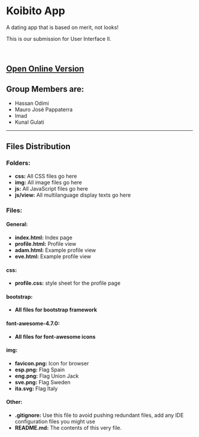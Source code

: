<h1>Koibito App</h1>

A dating app that is based on merit, not looks!

<p>This is our submission for User Interface II.</p> <br>

<h2><a href="http://206.189.27.240/">Open Online Version</a></h2>

<h2>Group Members are:</h2>
<ul>
    <li>Hassan Odimi</li>
    <li>Mauro José Pappaterra</li>
    <li>Imad</li>
    <li>Kunal Gulati</li>
</ul>

<hr>

<h2>Files Distribution</h2>

<h3>Folders:</h3>
<ul>
    <li><b>css:</b> All CSS files go here</li>
    <li><b>img:</b> All image files go here</li>
    <li><b>js:</b> All JavaScript files go here</li>
    <li><b>js/view:</b> All multilanguage display texts go here</li>
</ul>

<h3>Files:</h3>

<h4>General:</h4>
<ul>
    <li><b>index.html:</b> Index page</li>
    <li><b>profile.html:</b> Profile view</li>
    <li><b>adam.html:</b> Example profile view</li>
    <li><b>eve.html:</b> Example profile view</li>
</ul>

<h4>css:</h4>
<ul>
    <li><b>profile.css:</b> style sheet for the profile page</li>
</ul>


<h4>bootstrap:</h4>
<ul>
    <li><b>All files for bootstrap framework</b></li>
</ul>

<h4>font-awesome-4.7.0:</h4>
<ul>
    <li><b>All files for font-awesome icons</b></li>
</ul>

<h4>img:</h4>
<ul>
    <li><b>favicon.png:</b> Icon for browser</li>
    <li><b>esp.png:</b> Flag Spain</li>
    <li><b>eng.png:</b> Flag Union Jack</li>
    <li><b>sve.png:</b> Flag Sweden</li>
    <li><b>ita.svg:</b> Flag Italy</li>
</ul>

<h4>Other:</h4>
<ul>
    <li><b>.gitignore:</b> Use this file to avoid pushing redundant files, add any IDE configuration files you might use </li>
    <li><b>README.md:</b> The contents of this very file.</li>
</ul>